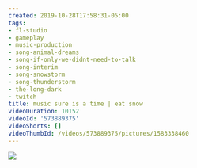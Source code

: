 ```yaml
---
created: 2019-10-28T17:58:31-05:00
tags:
- fl-studio
- gameplay
- music-production
- song-animal-dreams
- song-if-only-we-didnt-need-to-talk
- song-interim
- song-snowstorm
- song-thunderstorm
- the-long-dark
- twitch
title: music sure is a time | eat snow
videoDuration: 10152
videoId: '573889375'
videoShorts: []
videoThumbId: /videos/573889375/pictures/1583338460
---
```


![](20191028225831.jpg)

